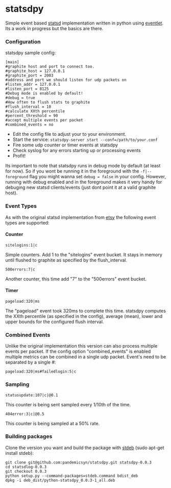 # statsdpy #

Simple event based [statsd](http://github.com/etsy/statsd) implementation written in python using [eventlet](http://eventlet.net). 
Its a work in progress but the basics are there.

### Configuration ###

statsdpy sample config:

    [main]
    #graphite host and port to connect too.
    #graphite_host = 127.0.0.1
    #graphite_port = 2003
    #address and port we should listen for udp packets on
    #listen_addr = 127.0.0.1
    #listen_port = 8125
    #Debug mode is enabled by default!
    #debug = true
    #How often to flush stats to graphite 
    #flush_interval = 10
    #calculate XXth percentile
    #percent_threshold = 90
    #accept multiple events per packet
    #combined_events = no

 - Edit the config file to adjust your to your environment.
 - Start the service: `statsdpy-server start --conf=/path/to/your.conf`
 - Fire some udp counter or timer events at statsdpy
 - Check syslog for any errors starting up or processing events
 - Profit!

Its important to note that statsdpy runs in debug mode by default (at least for now). So if you wont be running it in the foreground with the `-f|--foreground` flag you might wanna set `debug = false` in your config. However, running with debug enabled and in the foreground makes it very handy for debuging new statsd clients/events (just dont point it at a valid graphite host).

### Event Types ###

As with the original statsd implementation from [etsy](https://github.com/etsy/statsd) the following event types are supported:

#### Counter ####

    sitelogins:1|c

Simple counters. Add 1 to the "sitelogins" event bucket. It stays in memory until flushed to graphite as specified by the flush_interval.

    500errors:7|c

Another counter, this time add "7" to the "500errors" event bucket.

#### Timer ####

    pageload:320|ms

The "pageload" event took 320ms to complete this time. statsdpy computes the XXth percentile (as specified in the config), average (mean), lower and upper bounds for the configured flush interval.

### Combined Events ###

Unlike the original implementation this version can also process multiple events per packet. If the config option "combined_events" is enabled multiple metrics can be combined in a single udp packet. Event's need to be separated by a single #:

    pageload:320|ms#failedlogin:5|c

### Sampling ###

    statusupdate:107|c|@0.1

This counter is being sent sampled every 1/10th of the time.

    404error:3|c|@0.5

This counter is being sampled at a 50% rate.

### Building packages ###

Clone the version you want and build the package with [stdeb](https://github.com/astraw/stdeb "stdeb") (sudo apt-get install stdeb):
    
    git clone git@github.com:pandemicsyn/statsdpy.git statsdpy-0.0.3
    cd statsdlog-0.0.3
    git checkout 0.0.3
    python setup.py --command-packages=stdeb.command bdist_deb
    dpkg -i deb_dist/python-statsdpy_0.0.3-1_all.deb
